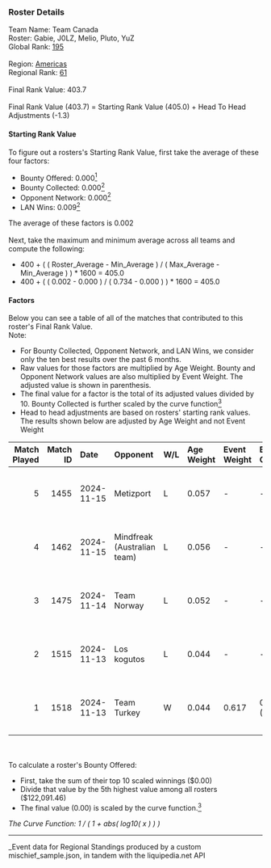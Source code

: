 ### Roster Details<br />
Team Name: Team Canada<br />
Roster: Gabie, J0LZ, Melio, Pluto, YuZ<br />
Global Rank: [195](../../standings_global_2025_05_05.md)<br />
<br />
Region: [Americas]( ../../standings_americas_2025_05_05.md)<br />
Regional Rank: [61]( ../../standings_americas_2025_05_05.md)<br />
<br />
Final Rank Value:  403.7<br />
<br />
Final Rank Value (403.7) = Starting Rank Value (405.0) + Head To Head Adjustments (-1.3)<br />

#### Starting Rank Value<br />
To figure out a rosters's Starting Rank Value, first take the average of these four factors:<br />
- Bounty Offered: 0.000[<sup>1</sup>](#table2)
- Bounty Collected: 0.000[<sup>2</sup>](#table1)
- Opponent Network: 0.000[<sup>2</sup>](#table1)
- LAN Wins: 0.009[<sup>2</sup>](#table1)

The average of these factors is 0.002<br />
<br />
Next, take the maximum and minimum average across all teams and compute the following:<br />
- 400 + ( ( Roster_Average - Min_Average ) / ( Max_Average - Min_Average ) ) * 1600 = 405.0
- 400 + ( ( 0.002 - 0.000 ) / ( 0.734 - 0.000 ) ) * 1600 = 405.0


#### Factors<br />
Below you can see a table of all of the matches that contributed to this roster's Final Rank Value.<br />
Note:<br />

- For Bounty Collected, Opponent Network, and LAN Wins, we consider only the ten best results over the past 6 months.
- Raw values for those factors are multiplied by Age Weight. Bounty and Opponent Network values are also multiplied by Event Weight. The adjusted value is shown in parenthesis.
- The final value for a factor is the total of its adjusted values divided by 10. Bounty Collected is further scaled by the curve function[<sup>3</sup>](#curveFunction)
- Head to head adjustments are based on rosters' starting rank values. The results shown below are adjusted by Age Weight and not Event Weight
<span id="table1"></span><br />


| Match Played | Match ID | Date       | Opponent                    | W/L | Age Weight | Event Weight | Bounty Collected | Opponent Network | LAN Wins  | H2H Adj. | Roster                         |
| -: | -: | :- | :- | :- | :- | :- | :- | :- | :- | -: | :- |
|            5 |     1455 | 2024-11-15 | Metizport                   | L   | 0.057      | -            | -                | -                | -         |    -0.17 | Gabie, J0LZ, Melio, Pluto, YuZ |
|            4 |     1462 | 2024-11-15 | Mindfreak (Australian team) | L   | 0.056      | -            | -                | -                | -         |    -0.89 | Gabie, J0LZ, Melio, Pluto, YuZ |
|            3 |     1475 | 2024-11-14 | Team Norway                 | L   | 0.052      | -            | -                | -                | -         |    -0.79 | Gabie, J0LZ, Melio, Pluto, YuZ |
|            2 |     1515 | 2024-11-13 | Los kogutos                 | L   | 0.044      | -            | -                | -                | -         |    -0.35 | Gabie, J0LZ, Melio, Pluto, YuZ |
|            1 |     1518 | 2024-11-13 | Team Turkey                 | W   | 0.044      | 0.617        | 0.000 (0.000)    | 0.011 (0.000)    | 1 (0.044) |     0.90 | Gabie, J0LZ, Melio, Pluto, YuZ |

<br />
<span id="table2"></span><br />
To calculate a roster's Bounty Offered:<br />

- First, take the sum of their top 10 scaled winnings ($0.00)
- Divide that value by the 5th highest value among all rosters ($122,091.46)
- The final value (0.00) is scaled by the curve function.[<sup>3</sup>](#curveFunction)

<span id="curveFunction"></span>_The Curve Function: 1 / ( 1 + abs( log10( x ) ) )_<br />

---
_Event data for Regional Standings produced by a custom mischief_sample.json, in tandem with the liquipedia.net API<br />
